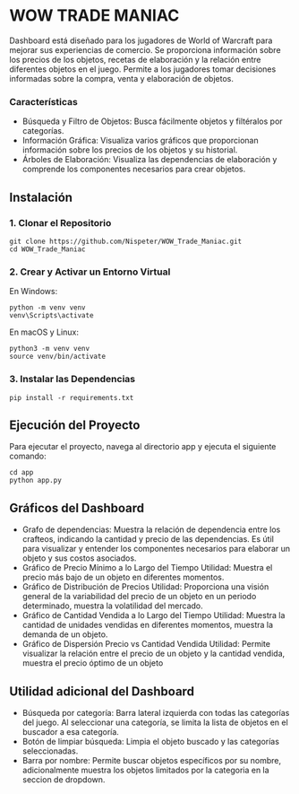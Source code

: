 # WOW TRADE MANIAC
Dashboard está diseñado para los jugadores de World of Warcraft para mejorar sus experiencias de comercio. Se proporciona información sobre los precios de los objetos, recetas de elaboración y la relación entre diferentes objetos en el juego. Permite a los jugadores tomar decisiones informadas sobre la compra, venta y elaboración de objetos.
### Características

- Búsqueda y Filtro de Objetos: Busca fácilmente objetos y filtéralos por categorías.
- Información Gráfica: Visualiza varios gráficos que proporcionan información sobre los precios de los objetos y su historial.
- Árboles de Elaboración: Visualiza las dependencias de elaboración y comprende los componentes necesarios para crear objetos.


## Instalación
### 1. Clonar el Repositorio
```
git clone https://github.com/Nispeter/WOW_Trade_Maniac.git
cd WOW_Trade_Maniac 
```
### 2. Crear y Activar un Entorno Virtual

En Windows:
```
python -m venv venv
venv\Scripts\activate
```
En macOS y Linux:
```
python3 -m venv venv
source venv/bin/activate
```
### 3. Instalar las Dependencias
```
pip install -r requirements.txt
```
## Ejecución del Proyecto
Para ejecutar el proyecto, navega al directorio app y ejecuta el siguiente comando:
```
cd app
python app.py
```

## Gráficos del Dashboard

- Grafo de dependencias: Muestra la relación de dependencia entre los crafteos, indicando la cantidad y precio de las dependencias. Es útil para visualizar y entender los componentes necesarios para elaborar un objeto y sus costos asociados.
- Gráfico de Precio Mínimo a lo Largo del Tiempo
        Utilidad: Muestra el precio más bajo de un objeto en diferentes momentos.
- Gráfico de Distribución de Precios
        Utilidad: Proporciona una visión general de la variabilidad del precio de un objeto en un periodo determinado, muestra la volatilidad del mercado.
- Gráfico de Cantidad Vendida a lo Largo del Tiempo
        Utilidad: Muestra la cantidad de unidades vendidas en diferentes momentos, muestra la demanda de un objeto.
- Gráfico de Dispersión Precio vs Cantidad Vendida
        Utilidad: Permite visualizar la relación entre el precio de un objeto y la cantidad vendida, muestra el precio óptimo de un objeto

## Utilidad adicional del Dashboard

- Búsqueda por categoría: Barra lateral izquierda con todas las categorías del juego. Al seleccionar una categoría, se limita la lista de objetos en el buscador a esa categoría.
- Botón de limpiar búsqueda: Limpia el objeto buscado y las categorías seleccionadas.
- Barra por nombre: Permite buscar objetos específicos por su nombre, adicionalmente muestra los objetos limitados por la categoria en la seccion de dropdown.
